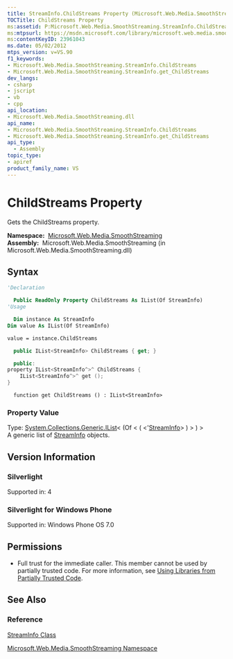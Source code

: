 ```yaml
---
title: StreamInfo.ChildStreams Property (Microsoft.Web.Media.SmoothStreaming)
TOCTitle: ChildStreams Property
ms:assetid: P:Microsoft.Web.Media.SmoothStreaming.StreamInfo.ChildStreams
ms:mtpsurl: https://msdn.microsoft.com/library/microsoft.web.media.smoothstreaming.streaminfo.childstreams(v=VS.90)
ms:contentKeyID: 23961043
ms.date: 05/02/2012
mtps_version: v=VS.90
f1_keywords:
- Microsoft.Web.Media.SmoothStreaming.StreamInfo.ChildStreams
- Microsoft.Web.Media.SmoothStreaming.StreamInfo.get_ChildStreams
dev_langs:
- csharp
- jscript
- vb
- cpp
api_location:
- Microsoft.Web.Media.SmoothStreaming.dll
api_name:
- Microsoft.Web.Media.SmoothStreaming.StreamInfo.ChildStreams
- Microsoft.Web.Media.SmoothStreaming.StreamInfo.get_ChildStreams
api_type:
  - Assembly
topic_type:
- apiref
product_family_name: VS
---
```


# ChildStreams Property

Gets the ChildStreams property.

**Namespace:**  [Microsoft.Web.Media.SmoothStreaming](microsoft-web-media-smoothstreaming-namespace_1.md)  
**Assembly:**  Microsoft.Web.Media.SmoothStreaming (in Microsoft.Web.Media.SmoothStreaming.dll)

## Syntax

```vb
'Declaration

  Public ReadOnly Property ChildStreams As IList(Of StreamInfo)
'Usage

  Dim instance As StreamInfo
Dim value As IList(Of StreamInfo)

value = instance.ChildStreams
```

```csharp
  public IList<StreamInfo> ChildStreams { get; }
```

```cpp
  public:
property IList<StreamInfo^>^ ChildStreams {
    IList<StreamInfo^>^ get ();
}
```

```jscript
  function get ChildStreams () : IList<StreamInfo>
```

### Property Value

Type: [System.Collections.Generic.IList](https://msdn.microsoft.com/library/5y536ey6)\< (Of \< ( \<'[StreamInfo](streaminfo-class-microsoft-web-media-smoothstreaming_1.md)\> ) \> ) \>  
A generic list of [StreamInfo](streaminfo-class-microsoft-web-media-smoothstreaming_1.md) objects.  

## Version Information

### Silverlight

Supported in: 4  

### Silverlight for Windows Phone

Supported in: Windows Phone OS 7.0  

## Permissions

  - Full trust for the immediate caller. This member cannot be used by partially trusted code. For more information, see [Using Libraries from Partially Trusted Code](https://msdn.microsoft.com/library/8skskf63).

## See Also

### Reference

[StreamInfo Class](streaminfo-class-microsoft-web-media-smoothstreaming_1.md)

[Microsoft.Web.Media.SmoothStreaming Namespace](microsoft-web-media-smoothstreaming-namespace_1.md)
